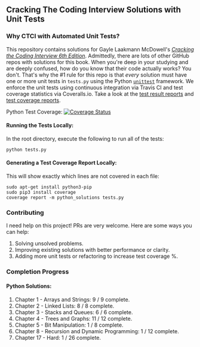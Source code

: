 ## Cracking The Coding Interview Solutions with Unit Tests
### Why CTCI with Automated Unit Tests?
This repository contains solutions for Gayle Laakmann McDowell's [*Cracking the Coding Interview 6th Edition*](http://a.co/baneyGe). 
Admittedly, there are lots of other GitHub repos with solutions for this book. When you're deep in your studying and
are deeply confused, how do you know that their code actually works? You don't. That's why the #1 rule for this repo is that *every* solution must have one or more unit tests in `tests.py` using the Python [`unittest`](https://docs.python.org/3.6/library/unittest.html) 
framework. We enforce the unit tests using continuous integration via Travis CI and test coverage statistics via Coveralls.io. 
Take a look at the [test result reports](https://travis-ci.org/alexhagiopol/cracking-the-coding-interview) and 
[test coverage reports](https://coveralls.io/github/alexhagiopol/cracking-the-coding-interview). 

Python Test Coverage: 
[![Coverage Status](https://coveralls.io/repos/github/alexhagiopol/cracking-the-coding-interview/badge.svg?branch=master)](https://coveralls.io/github/alexhagiopol/cracking-the-coding-interview?branch=master)

#### Running the Tests Locally:
In the root directory, execute the following to run all of the tests:
    
    python tests.py

#### Generating a Test Coverage Report Locally:
This will show exactly which lines are not covered in each file:

    sudo apt-get install python3-pip
    sudo pip3 install coverage
    coverage report -m python_solutions tests.py

### Contributing
I need help on this project! PRs are very welcome. Here are some ways you can help:

1. Solving unsolved problems.
2. Improving existing solutions with better performance or clarity.
3. Adding more unit tests or refactoring to increase test coverage %.

### Completion Progress
#### Python Solutions:
1. Chapter 1 - Arrays and Strings: 9 / 9  complete.    
2. Chapter 2 - Linked Lists: 8 / 8 complete.   
3. Chapter 3 - Stacks and Queues: 6 / 6  complete.
4. Chapter 4 - Trees and Graphs: 11 / 12 complete.  
5. Chapter 5 - Bit Manipulation: 1 / 8  complete.
6. Chapter 8 - Recursion and Dynamic Programming: 1 / 12  complete.
7. Chapter 17 - Hard: 1 / 26 complete.